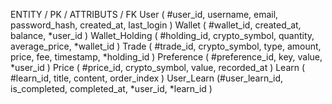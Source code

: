 ENTITY / PK / ATTRIBUTS / FK
User ( #user_id, username, email, password_hash, created_at, last_login )
Wallet ( #wallet_id, created_at, balance, *user_id )
Wallet_Holding ( #holding_id, crypto_symbol, quantity, average_price, *wallet_id )
Trade ( #trade_id, crypto_symbol, type, amount, price, fee, timestamp, *holding_id )
Preference ( #preference_id, key, value, *user_id )
Price ( #price_id, crypto_symbol, value, recorded_at )
Learn ( #learn_id, title, content, order_index )
User_Learn (#user_learn_id, is_completed, completed_at, *user_id, *learn_id )
